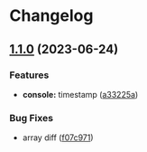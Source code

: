 # Changelog

## [1.1.0](https://github.com/Easen/bloodstock-ticket-resale-notifier/compare/v1.0.0...v1.1.0) (2023-06-24)


### Features

* **console:** timestamp ([a33225a](https://github.com/Easen/bloodstock-ticket-resale-notifier/commit/a33225a2c34ede0b4c146bc547c333f8dbaede56))


### Bug Fixes

* array diff ([f07c971](https://github.com/Easen/bloodstock-ticket-resale-notifier/commit/f07c971482d8aeb0657508d959d66304087d0c8c))
